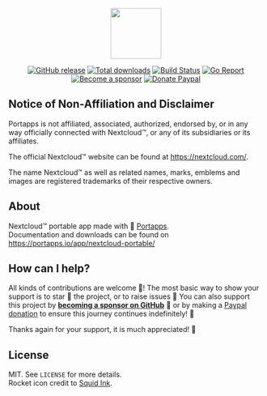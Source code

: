 <p align="center"><a href="https://portapps.io/app/nextcloud-portable/" target="_blank"><img width="100" src="https://github.com/portapps/nextcloud-portable/blob/master/res/papp.png"></a></p>

<p align="center">
  <a href="https://portapps.io/app/nextcloud-portable/#download"><img src="https://img.shields.io/github/release/portapps/nextcloud-portable.svg?style=flat-square" alt="GitHub release"></a>
  <a href="https://portapps.io/app/nextcloud-portable/#download"><img src="https://img.shields.io/github/downloads/portapps/nextcloud-portable/total.svg?style=flat-square" alt="Total downloads"></a>
  <a href="https://github.com/portapps/nextcloud-portable/actions?workflow=build"><img src="https://img.shields.io/github/workflow/status/portapps/nextcloud-portable/build?label=build&logo=github&style=flat-square" alt="Build Status"></a>
  <a href="https://goreportcard.com/report/github.com/portapps/nextcloud-portable"><img src="https://goreportcard.com/badge/github.com/portapps/nextcloud-portable?style=flat-square" alt="Go Report"></a>
  <br /><a href="https://github.com/sponsors/crazy-max"><img src="https://img.shields.io/badge/sponsor-crazy--max-181717.svg?logo=github&style=flat-square" alt="Become a sponsor"></a>
  <a href="https://www.paypal.me/crazyws"><img src="https://img.shields.io/badge/donate-paypal-00457c.svg?logo=paypal&style=flat-square" alt="Donate Paypal"></a>
</p>

## Notice of Non-Affiliation and Disclaimer

Portapps is not affiliated, associated, authorized, endorsed by, or in any way officially connected with Nextcloud™, or any of its subsidiaries or its affiliates.

The official Nextcloud™ website can be found at https://nextcloud.com/.

The name Nextcloud™ as well as related names, marks, emblems and images are registered trademarks of their respective owners.

## About

Nextcloud™ portable app made with 🚀 [Portapps](https://portapps.io).<br />
Documentation and downloads can be found on https://portapps.io/app/nextcloud-portable/

## How can I help?

All kinds of contributions are welcome :raised_hands:! The most basic way to show your support is to star :star2: the project, or to raise issues :speech_balloon: You can also support this project by [**becoming a sponsor on GitHub**](https://github.com/sponsors/crazy-max) :clap: or by making a [Paypal donation](https://www.paypal.me/crazyws) to ensure this journey continues indefinitely! :rocket:

Thanks again for your support, it is much appreciated! :pray:

## License

MIT. See `LICENSE` for more details.<br />
Rocket icon credit to [Squid Ink](http://thesquid.ink).

